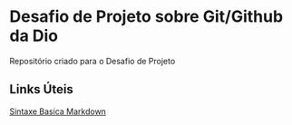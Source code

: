 # Desafio de Projeto sobre Git/Github da Dio
Repositório criado para o Desafio de Projeto
## Links Úteis 
[Sintaxe Basica Markdown](https://www.markdownguide.org/basic-syntax/)
